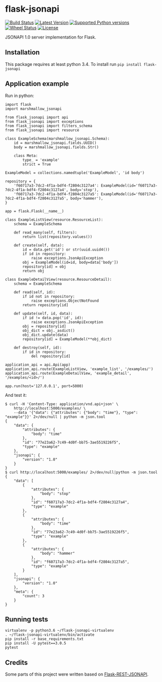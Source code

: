 # flask-jsonapi
[![Build Status](https://travis-ci.org/socialwifi/flask-jsonapi.svg?branch=master)](https://travis-ci.org/socialwifi/flask-jsonapi)
[![Latest Version](https://img.shields.io/pypi/v/flask-jsonapi.svg)](https://github.com/socialwifi/flask-jsonapi/blob/master/CHANGELOG.md)
[![Supported Python versions](https://img.shields.io/pypi/pyversions/flask-jsonapi.svg)](https://pypi.python.org/pypi/flask-jsonapi/)
[![Wheel Status](https://img.shields.io/pypi/wheel/flask-jsonapi.svg)](https://pypi.python.org/pypi/flask-jsonapi/)
[![License](https://img.shields.io/pypi/l/flask-jsonapi.svg)](https://github.com/socialwifi/flask-jsonapi/blob/master/LICENSE)

JSONAPI 1.0 server implementation for Flask.

## Installation

This package requires at least python 3.4. To install run `pip install flask-jsonapi`

## Application example

Run in python:

```
import flask
import marshmallow_jsonapi

from flask_jsonapi import api
from flask_jsonapi import exceptions
from flask_jsonapi import filters_schema
from flask_jsonapi import resource

class ExampleSchema(marshmallow_jsonapi.Schema):
    id = marshmallow_jsonapi.fields.UUID()
    body = marshmallow_jsonapi.fields.Str()

    class Meta:
        type_ = 'example'
        strict = True

ExampleModel = collections.namedtuple('ExampleModel', 'id body')

repository = {
    'f60717a3-7dc2-4f1a-bdf4-f2804c3127a4': ExampleModel(id='f60717a3-7dc2-4f1a-bdf4-f2804c3127a4', body='stop'),
    'f60717a3-7dc2-4f1a-bdf4-f2804c3127a5': ExampleModel(id='f60717a3-7dc2-4f1a-bdf4-f2804c3127a5', body='hammer'),
}

app = flask.Flask(__name__)

class ExampleListView(resource.ResourceList):
    schema = ExampleSchema

    def read_many(self, filters):
        return list(repository.values())

    def create(self, data):
        id = data.get('id') or str(uuid.uuid4())
        if id in repository:
            raise exceptions.JsonApiException
        obj = ExampleModel(id=id, body=data['body'])
        repository[id] = obj
        return obj

class ExampleDetailView(resource.ResourceDetail):
    schema = ExampleSchema

    def read(self, id):
        if id not in repository:
            raise exceptions.ObjectNotFound
        return repository[id]

    def update(self, id, data):
        if id != data.pop('id', id):
            raise exceptions.JsonApiException
        obj = repository[id]
        obj_dict = obj._asdict()
        obj_dict.update(data)
        repository[id] = ExampleModel(**obj_dict)

    def destroy(self, id):
        if id in repository:
            del repository[id]

application_api = api.Api(app)
application_api.route(ExampleListView, 'example_list', '/examples/')
application_api.route(ExampleDetailView, 'example_detail', '/examples/<id>/')

app.run(host='127.0.0.1', port=5000)
```
And test it:
```
$ curl -H 'Content-Type: application/vnd.api+json' \
    http://localhost:5000/examples/ \
    --data '{"data": {"attributes": {"body": "time"}, "type": "example"}}' 2>/dev/null | python -m json.tool
{
    "data": {
        "attributes": {
            "body": "time"
        },
        "id": "77e23a62-7c49-4d0f-bb75-3ae5519226f5",
        "type": "example"
    },
    "jsonapi": {
        "version": "1.0"
    }
}
$ curl http://localhost:5000/examples/ 2>/dev/null|python -m json.tool
{
    "data": [
        {
            "attributes": {
                "body": "stop"
            },
            "id": "f60717a3-7dc2-4f1a-bdf4-f2804c3127a4",
            "type": "example"
        },
        {
            "attributes": {
                "body": "time"
            },
            "id": "77e23a62-7c49-4d0f-bb75-3ae5519226f5",
            "type": "example"
        },
        {
            "attributes": {
                "body": "hammer"
            },
            "id": "f60717a3-7dc2-4f1a-bdf4-f2804c3127a5",
            "type": "example"
        }
    ],
    "jsonapi": {
        "version": "1.0"
    },
    "meta": {
        "count": 3
    }
}
```
## Running tests

```
virtualenv -p python3.6 ~/flask-jsonapi-virtualenv
. ~/flask-jsonapi-virtualenv/bin/activate
pip install -r base_requirements.txt
pip install -U pytest==3.0.5
pytest
```

## Credits

Some parts of this project were written based on [Flask-REST-JSONAPI](https://github.com/miLibris/flask-rest-jsonapi).
